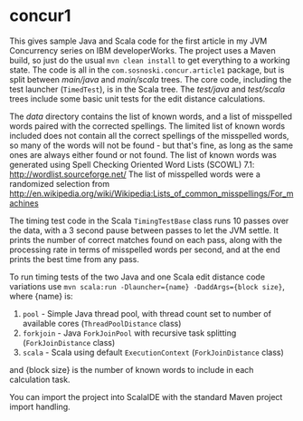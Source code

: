 concur1
============

This gives sample Java and Scala code for the first article in my JVM Concurrency series on IBM
developerWorks. The project uses a Maven build, so just do the usual `mvn clean install` to get
everything to a working state. The code is all in the `com.sosnoski.concur.article1` package, but
is split between *main/java* and *main/scala* trees. The core code, including the test launcher
(`TimedTest`), is in the Scala tree. The *test/java* and *test/scala* trees include some basic unit tests
for the edit distance calculations.

The *data* directory contains the list of known words, and a list of misspelled words paired with
the corrected spellings. The limited list of known words included does not contain all the correct
spellings of the misspelled words, so many of the words will not be found - but that's fine, as long
as the same ones are always either found or not found. The list of known words was generated using
Spell Checking Oriented Word Lists (SCOWL) 7.1: http://wordlist.sourceforge.net/ The list of misspelled
words were a randomized selection from http://en.wikipedia.org/wiki/Wikipedia:Lists_of_common_misspellings/For_machines

The timing test code in the Scala `TimingTestBase` class runs 10 passes over the data, with a 3 second
pause between passes to let the JVM settle. It prints the number of correct matches found on each pass,
along with the processing rate in terms of misspelled words per second, and at the end prints the best
time from any pass.

To run timing tests of the two Java and one Scala edit distance code variations use
`mvn scala:run -Dlauncher={name} -DaddArgs={block size}`, where {name} is:

1. `pool` - Simple Java thread pool, with thread count set to number of available cores
(`ThreadPoolDistance` class)
2. `forkjoin` - Java `ForkJoinPool` with recursive task splitting
(`ForkJoinDistance` class)
3. `scala` - Scala using default `ExecutionContext`
(`ForkJoinDistance` class)

and {block size} is the number of known words to include in each calculation task.

You can import the project into ScalaIDE with the standard Maven project import handling.
